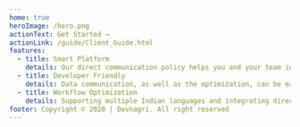 ```yaml
---
home: true
heroImage: /hero.png
actionText: Get Started →
actionLink: /guide/Client_Guide.html
features:
  - title: Smart Platform
    details: Our direct communication policy helps you and your team in saving hours of struggle while communicating among themselves.
  - title: Developer Friendly
    details: Data communication, as well as the optimization, can be easily carried out between our localization platform, Devnagri and GitHub or Bitbucket.
  - title: Workflow Optimization
    details: Supporting multiple Indian languages and integrating directly to Android and IOS, we keep you focused and ensure impeccable translation.
footer: Copyright © 2020 | Devnagri. All right reserved
---
```

